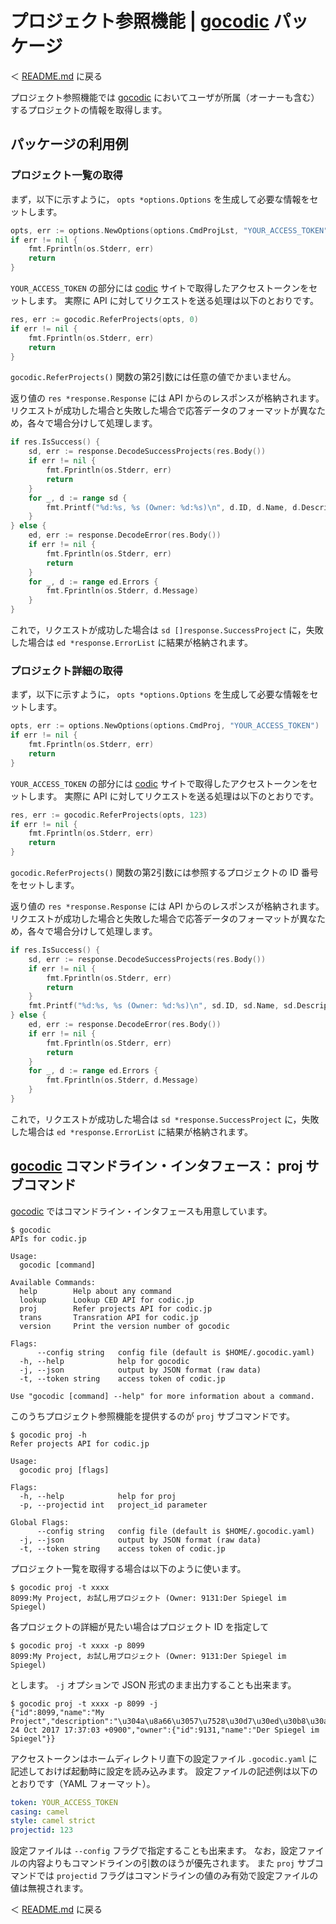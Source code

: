 # プロジェクト参照機能 | [gocodic] パッケージ

＜ [README.md](README.md) に戻る

プロジェクト参照機能では [gocodic] においてユーザが所属（オーナーも含む）するプロジェクトの情報を取得します。

## パッケージの利用例

### プロジェクト一覧の取得

まず，以下に示すように， `opts *options.Options` を生成して必要な情報をセットします。

```go
opts, err := options.NewOptions(options.CmdProjLst, "YOUR_ACCESS_TOKEN")
if err != nil {
    fmt.Fprintln(os.Stderr, err)
    return
}
```

`YOUR_ACCESS_TOKEN` の部分には [codic] サイトで取得したアクセストークンをセットします。
実際に API に対してリクエストを送る処理は以下のとおりです。

```go
res, err := gocodic.ReferProjects(opts, 0)
if err != nil {
    fmt.Fprintln(os.Stderr, err)
    return
}
```

`gocodic.ReferProjects()` 関数の第2引数には任意の値でかまいません。

返り値の `res *response.Response` には API からのレスポンスが格納されます。
リクエストが成功した場合と失敗した場合で応答データのフォーマットが異なため，各々で場合分けして処理します。

```go
if res.IsSuccess() {
    sd, err := response.DecodeSuccessProjects(res.Body())
    if err != nil {
        fmt.Fprintln(os.Stderr, err)
        return
    }
    for _, d := range sd {
        fmt.Printf("%d:%s, %s (Owner: %d:%s)\n", d.ID, d.Name, d.Description, d.Owner.ID, d.Owner.Name)
    }
} else {
    ed, err := response.DecodeError(res.Body())
    if err != nil {
        fmt.Fprintln(os.Stderr, err)
        return
    }
    for _, d := range ed.Errors {
        fmt.Fprintln(os.Stderr, d.Message)
    }
}
```

これで，リクエストが成功した場合は `sd []response.SuccessProject` に，失敗した場合は `ed *response.ErrorList` に結果が格納されます。

### プロジェクト詳細の取得

まず，以下に示すように， `opts *options.Options` を生成して必要な情報をセットします。

```go
opts, err := options.NewOptions(options.CmdProj, "YOUR_ACCESS_TOKEN")
if err != nil {
    fmt.Fprintln(os.Stderr, err)
    return
}
```

`YOUR_ACCESS_TOKEN` の部分には [codic] サイトで取得したアクセストークンをセットします。
実際に API に対してリクエストを送る処理は以下のとおりです。

```go
res, err := gocodic.ReferProjects(opts, 123)
if err != nil {
    fmt.Fprintln(os.Stderr, err)
    return
}
```

`gocodic.ReferProjects()` 関数の第2引数には参照するプロジェクトの ID 番号をセットします。

返り値の `res *response.Response` には API からのレスポンスが格納されます。
リクエストが成功した場合と失敗した場合で応答データのフォーマットが異なため，各々で場合分けして処理します。

```go
if res.IsSuccess() {
    sd, err := response.DecodeSuccessProjects(res.Body())
    if err != nil {
        fmt.Fprintln(os.Stderr, err)
        return
    }
	fmt.Printf("%d:%s, %s (Owner: %d:%s)\n", sd.ID, sd.Name, sd.Description, sd.Owner.ID, sd.Owner.Name)
} else {
    ed, err := response.DecodeError(res.Body())
    if err != nil {
        fmt.Fprintln(os.Stderr, err)
        return
    }
    for _, d := range ed.Errors {
        fmt.Fprintln(os.Stderr, d.Message)
    }
}
```

これで，リクエストが成功した場合は `sd *response.SuccessProject` に，失敗した場合は `ed *response.ErrorList` に結果が格納されます。

## [gocodic] コマンドライン・インタフェース： proj サブコマンド

[gocodic] ではコマンドライン・インタフェースも用意しています。

```
$ gocodic
APIs for codic.jp

Usage:
  gocodic [command]

Available Commands:
  help        Help about any command
  lookup      Lookup CED API for codic.jp
  proj        Refer projects API for codic.jp
  trans       Transration API for codic.jp
  version     Print the version number of gocodic

Flags:
      --config string   config file (default is $HOME/.gocodic.yaml)
  -h, --help            help for gocodic
  -j, --json            output by JSON format (raw data)
  -t, --token string    access token of codic.jp

Use "gocodic [command] --help" for more information about a command.
```

このうちプロジェクト参照機能を提供するのが `proj` サブコマンドです。

```
$ gocodic proj -h
Refer projects API for codic.jp

Usage:
  gocodic proj [flags]

Flags:
  -h, --help            help for proj
  -p, --projectid int   project_id parameter

Global Flags:
      --config string   config file (default is $HOME/.gocodic.yaml)
  -j, --json            output by JSON format (raw data)
  -t, --token string    access token of codic.jp
```

プロジェクト一覧を取得する場合は以下のように使います。

```
$ gocodic proj -t xxxx
8099:My Project, お試し用プロジェクト (Owner: 9131:Der Spiegel im Spiegel)
```

各プロジェクトの詳細が見たい場合はプロジェクト ID を指定して

```
$ gocodic proj -t xxxx -p 8099
8099:My Project, お試し用プロジェクト (Owner: 9131:Der Spiegel im Spiegel)
```

とします。
`-j` オプションで JSON 形式のまま出力することも出来ます。

```
$ gocodic proj -t xxxx -p 8099 -j
{"id":8099,"name":"My Project","description":"\u304a\u8a66\u3057\u7528\u30d7\u30ed\u30b8\u30a7\u30af\u30c8","words_count":0,"created_on":"Tue, 24 Oct 2017 17:37:03 +0900","owner":{"id":9131,"name":"Der Spiegel im Spiegel"}}
```

アクセストークンはホームディレクトリ直下の設定ファイル `.gocodic.yaml` に記述しておけば起動時に設定を読み込みます。
設定ファイルの記述例は以下のとおりです（YAML フォーマット）。

```yaml
token: YOUR_ACCESS_TOKEN
casing: camel
style: camel strict
projectid: 123
```

設定ファイルは `--config` フラグで指定することも出来ます。
なお，設定ファイルの内容よりもコマンドラインの引数のほうが優先されます。
また `proj` サブコマンドでは `projectid` フラグはコマンドラインの値のみ有効で設定ファイルの値は無視されます。

＜ [README.md](README.md) に戻る

[gocodic]: https://github.com/spiegel-im-spiegel/gocodic "spiegel-im-spiegel/gocodic: codic の API を利用するための Go 言語パッケージ"
[codic]: https://codic.jp/ "プログラマーのためのネーミング辞書 | codic"
